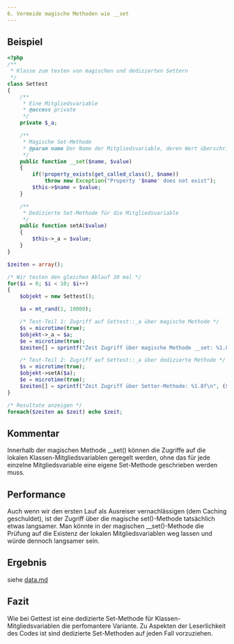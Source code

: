 ```yaml
---
6. Vermeide magische Methoden wie __set
---
```


Beispiel
--------
```php
<?php
/**
 * Klasse zum testen von magischen und dedizierten Settern
 */
class Settest
{
	/**
	 * Eine Mitgliedsvariable
	 * @access private
	 */
	private $_a;

	/**
	 * Magische Set-Methode
	 * @param name Der Name der Mitgliedsvariable, deren Wert überschrieben werden soll
	 */
	public function __set($name, $value)
	{
		if(!property_exists(get_called_class(), $name))
			throw new Exception("Property '$name' does not exist");
		$this->$name = $value;
	}

	/**
	 * Dedizierte Set-Methode für die Mitgliedsvariable
	 */
	public function setA($value)
	{
		$this->_a = $value;
	}
}

$zeiten = array();

/* Wir testen den gleichen Ablauf 10 mal */
for($i = 0; $i < 10; $i++)
{
	$objekt = new Settest();

	$a = mt_rand(1, 10000);

	/* Test-Teil 1: Zugriff auf Settest::_a über magische Methode */
	$s = microtime(true);
	$objekt->_a = $a;
	$e = microtime(true);
	$zeiten[] = sprintf("Zeit Zugriff über magische Methode __set: %1.8f\n", ($e-$s));

	/* Test-Teil 2: Zugriff auf Settest::_a über dedizierte Methode */
	$s = microtime(true);
	$objekt->setA($a);
	$e = microtime(true);
	$zeiten[] = sprintf("Zeit Zugriff über Setter-Methode: %1.8f\n", ($e-$s));
}

/* Resultate anzeigen */
foreach($zeiten as $zeit) echo $zeit;
```

Kommentar
---------

Innerhalb der magischen Methode __set() können die Zugriffe auf die lokalen Klassen-Mitgliedsvariablen geregelt werden, ohne das für jede einzelne Mitgliedsvariable eine eigene Set-Methode geschrieben werden muss.

Performance
-----------

Auch wenn wir den ersten Lauf als Ausreiser vernachlässigen (dem Caching geschuldet), ist der Zugriff über die magische set()-Methode tatsächlich etwas langsamer. Man könnte in der magischen __set()-Methode die Prüfung auf die Existenz der lokalen Mitgliedsvariablen weg lassen und würde dennoch langsamer sein.

Ergebnis
--------

siehe [data.md](data.md)

Fazit
-----
Wie bei Gettest ist eine dedizierte Set-Methode für Klassen-Mitgliedsvariablen die perfomantere Variante. Zu Aspekten der Leserlichkeit des Codes ist sind dedizierte Set-Methoden auf jeden Fall vorzuziehen.
